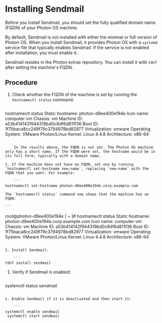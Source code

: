 # Installing Sendmail

Before you install Sendmail, you should set the fully qualified domain name (FQDN) of your Photon OS machine.

By default, Sendmail is not installed with either the minimal or full version of Photon OS. When you install Sendmail, it provides Photon OS with a `systemd` service file that typically enables Sendmail. If the service is not enabled after installation, you must enable it.

Sendmail resides in the Photon extras repository. You can install it with `tdnf` after setting the machine's FQDN.

## Procedure

1. Check whether the FQDN of the machine is set by running the `hostnamectl status` command:

    ```
hostnamectl status
       Static hostname: photon-d9ee400e194e
             Icon name: computer-vm
               Chassis: vm
            Machine ID: a53b414142f944319bd0c8df6d811f36
               Boot ID: 1f75baca8cc249f79c3794978bd82977
        Virtualization: vmware
      Operating System: VMware Photon/Linux
                Kernel: Linux 4.4.8
          Architecture: x86-64
```

    In the results above, the FQDN is not set. The Photon OS machine only has a short name. If the FQDN were set, the hostname would be in its full form, typically with a domain name.

1. If the machine does not have an FQDN, set one by running `hostnamectl set-hostname new-name`, replacing `new-name` with the FQDN that you want. For example:

    ```
hostnamectl set-hostname photon-d9ee400e194e.corp.example.com
```

    The `hostnamectl status` command now shows that the machine has an FQDN:

    ```
root@photon-d9ee400e194e [ ~ ]# hostnamectl status
       Static hostname: photon-d9ee400e194e.corp.example.com
             Icon name: computer-vm
               Chassis: vm
            Machine ID: a53b414142f944319bd0c8df6d811f36
               Boot ID: 1f75baca8cc249f79c3794978bd82977
        Virtualization: vmware
      Operating System: VMware Photon/Linux
                Kernel: Linux 4.4.8
          Architecture: x86-64
```

1. Install Sendmail:

    ```
tdnf install sendmail
```

1. Verify if Sendmail is enabled:

    ```
systemctl status sendmail
```

1. Enable Sendmail if it is deactivated and then start it:

    ```
systemctl enable sendmail
 systemctl start sendmail
```
